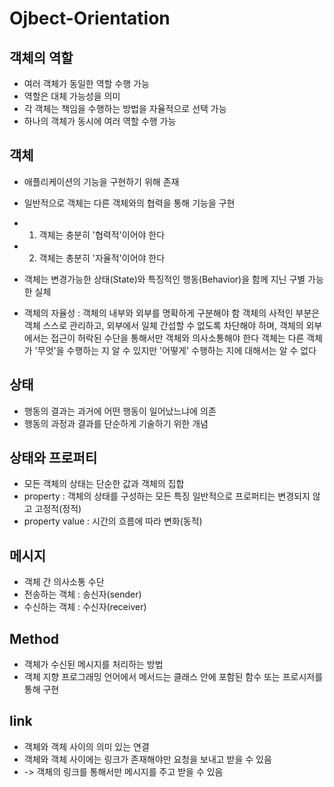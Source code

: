# Ojbect-Orientation

## 객체의 역할
- 여러 객체가 동일한 역할 수행 가능
- 역할은 대체 가능성을 의미
- 각 객체는 책임을 수행하는 방법을 자율적으로 선택 가능
- 하나의 객체가 동시에 여러 역할 수행 가능

## 객체
- 애플리케이션의 기능을 구현하기 위해 존재
- 일반적으로 객체는 다른 객체와의 협력을 통해 기능을 구현
- 1. 객체는 충분히 '협력적'이어야 한다
- 2. 객체는 총분히 '자율적'이어야 한다

- 객체는 변경가능한 상태(State)와 특징적인 행동(Behavior)을 함께 지닌 구별 가능한 실체
- 객체의 자율성 : 객체의 내부와 외부를 명확하게 구분해야 함
                객체의 사적인 부분은 객체 스스로 관리하고, 외부에서 일체 간섭할 수 없도록 차단해야 하며, 객체의 외부에서는 접근이 허락된 수단을 통해서만 객체와 의사소통해야 한다
                객체는 다른 객체가 '무엇'을 수행하는 지 알 수 있지만 '어떻게' 수행하는 지에 대해서는 알 수 없다

## 상태
- 행동의 결과는 과거에 어떤 행동이 일어났느냐에 의존
- 행동의 과정과 결과를 단순하게 기술하기 위한 개념

## 상태와 프로퍼티
- 모든 객체의 상태는 단순한 값과 객체의 집합
- property : 객체의 상태를 구성하는 모든 특징
            일반적으로 프로퍼티는 변경되지 않고 고정적(정적)
- property value : 시간의 흐름에 따라 변화(동적)            

## 메시지
- 객체 간 의사소통 수단
- 전송하는 객체 : 송신자(sender)
- 수신하는 객체 : 수신자(receiver)

## Method
- 객체가 수신된 메시지를 처리하는 방법 
- 객체 지향 프로그래밍 언어에서 메서드는 클래스 안에 포함된 함수 또는 프로시저를 통해 구현

## link
- 객체와 객체 사이의 의미 있는 연결
- 객체와 객체 사이에는 링크가 존재해야만 요청을 보내고 받을 수 있음
- -> 객체의 링크를 통해서만 메시지를 주고 받을 수 있음